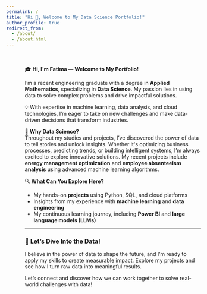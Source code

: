 ```yaml
---
permalink: /
title: "Hi 👋, Welcome to My Data Science Portfolio!"
author_profile: true
redirect_from: 
  - /about/
  - /about.html
---
```

<style>
  .portfolio-content {
    margin-left: 30px;  /* Left margin */
    margin-right: 0; /* Reduced right margin */
    padding: 20px;
    width: calc(100% - 30px);
    text-align: left; /* Left-align text */
  }
</style>

<div class="portfolio-content">

🎓 **Hi, I'm Fatima — Welcome to My Portfolio!**

I’m a recent engineering graduate with a degree in **Applied Mathematics**, specializing in **Data       Science**. My passion lies in using data to solve complex problems and drive impactful solutions. 

💡 With expertise in machine learning, data analysis, and cloud technologies, I’m eager to take on new   challenges and make data-driven decisions that transform industries.

🚀 **Why Data Science?**  
Throughout my studies and projects, I’ve discovered the power of data to tell stories and unlock insights. Whether it's optimizing business processes, predicting trends, or building intelligent systems, I’m always excited to explore innovative solutions. My recent projects include **energy management optimization** and **employee absenteeism analysis** using advanced machine learning algorithms.

🔍 **What Can You Explore Here?**  
- My hands-on **projects** using Python, SQL, and cloud platforms
- Insights from my experience with **machine learning** and **data engineering**
- My continuous learning journey, including **Power BI** and **large language models (LLMs)**
---

### 🎯 **Let’s Dive Into the Data!**
I believe in the power of data to shape the future, and I’m ready to apply my skills to create measurable impact. Explore my projects and see how I turn raw data into meaningful results.

Let’s connect and discover how we can work together to solve real-world challenges with data!
 

</div>